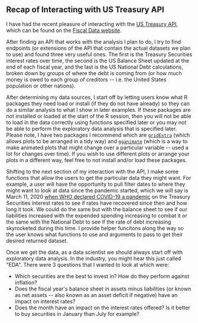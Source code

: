 ## Recap of Interacting with US Treasury API

I have had the recent pleasure of interacting with the [US Treasury API](https://fiscaldata.treasury.gov/api-documentation/), which can be found on the [Fiscal Data website](https://fiscaldata.treasury.gov/). 

After finding an API that works with the analysis I plan to do, I try to find endpoints (or extensions of the API that contain the actual datasets we plan to use) and found three very useful ones. The first is the Treasury Securities interest rates over time, the second is the US Balance Sheet updated at the end of each fiscal year, and the last is the US National Debt calculations, broken down by groups of where the debt is coming from (or how much money is owed to each group of creditors -- i.e. the United States population or other nations). 

After determining my data sources, I start off by letting users know what R packages they need load or install (if they do not have already) so they can do a similar analysis to what I show in later examples. If these packages are not installed or loaded at the start of the R session, then you will not be able to load in the data correctly using functions specified later or you may not be able to perform the exploratory data analysis that is specified later. Please note, I have two packages I recommend which are [`gridExtra`](https://cran.r-project.org/web/packages/gridExtra/gridExtra.pdf) (which allows plots to be arranged in a tidy way) and [`gganimate`](https://gganimate.com/) (which is a way to make animated plots that might change over a particular variable -- used a lot for changes over time). If you wish to use different plots or arrange your plots in a different way, feel free to not install and/or load these packages. 

Shifting to the next section of my interaction with the API, I make some functions that allow the users to get the particular data they might want. For example, a user will have the opportunity to pull filter dates to where they might want to look at data since the pandemic started, which we will say is March 11, 2020 [when WHO declared COVID-19 a pandemic](https://www.nm.org/healthbeat/medical-advances/new-therapies-and-drug-trials/covid-19-pandemic-timeline#:~:text=Though%20initially%20discovered%20in%20Wuhan,nation%20of%20the%20outbreak%20abroad.) on the Treasury Securities interest rates to see if rates have recovered since then and how long it took. We could do the same but with the balance sheet to see if our liabilities increased with the expended spending increasing to combat it or the same with the National Debt to see if the rate of debt increasing skyrocketed during this time. I provide helper funcitons along the way so the user knows what functions to use and arguments to pass to get their desired returned dataset. 

Once we get the data, as a data scientist we should always start off with exploratory data analysis. In the industry, you might hear this just called "EDA". There were 3 questions that I wanted to look at which were:

- Which securities are the best to invest in? How do they perform against inflation?
- Does the fiscal year's balance sheet in assets minus liabilities (or known as net assets -- also known as an asset deficit if negative) have an impact on interest rates?
- Does the month have an impact on the interest rates offered? Is it better to buy securities in January than July for example?

